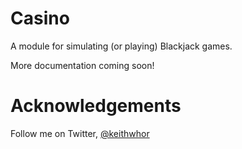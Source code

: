 # Casino

A module for simulating (or playing) Blackjack games.

More documentation coming soon!

# Acknowledgements

Follow me on Twitter, [@keithwhor](https://twitter.com/keithwhor)
